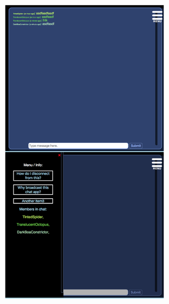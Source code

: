 <style>
h1 {
    background-color: green;
}

div {
    background-color: lightblue;
}

p {
    background-color: yellow;
}
</style>

<div style={{backgroundColor="blue"}}>

<img src="https://raw.githubusercontent.com/chriswfoster/free-wifi-chat-app/master/Chat.png" alt="Chatwindow pic"/>
<img src="https://raw.githubusercontent.com/chriswfoster/free-wifi-chat-app/master/Menu.png" alt="Menu pic"/>


</div>
